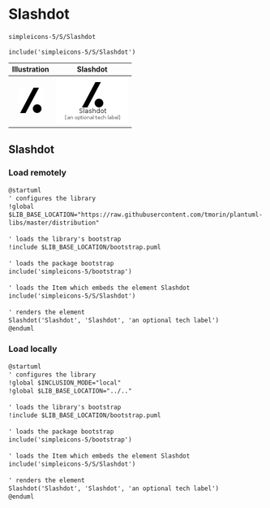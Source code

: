 # Slashdot


```text
simpleicons-5/S/Slashdot
```

```text
include('simpleicons-5/S/Slashdot')
```



| Illustration | Slashdot |
| :---: | :---: |
| ![illustration for Illustration](../../simpleicons-5/S/Slashdot.png) | ![illustration for Slashdot](../../simpleicons-5/S/Slashdot.Local.png) |




## Slashdot

### Load remotely
```plantuml
@startuml
' configures the library
!global $LIB_BASE_LOCATION="https://raw.githubusercontent.com/tmorin/plantuml-libs/master/distribution"

' loads the library's bootstrap
!include $LIB_BASE_LOCATION/bootstrap.puml

' loads the package bootstrap
include('simpleicons-5/bootstrap')

' loads the Item which embeds the element Slashdot
include('simpleicons-5/S/Slashdot')

' renders the element
Slashdot('Slashdot', 'Slashdot', 'an optional tech label')
@enduml
```

### Load locally
```plantuml
@startuml
' configures the library
!global $INCLUSION_MODE="local"
!global $LIB_BASE_LOCATION="../.."

' loads the library's bootstrap
!include $LIB_BASE_LOCATION/bootstrap.puml

' loads the package bootstrap
include('simpleicons-5/bootstrap')

' loads the Item which embeds the element Slashdot
include('simpleicons-5/S/Slashdot')

' renders the element
Slashdot('Slashdot', 'Slashdot', 'an optional tech label')
@enduml
```

